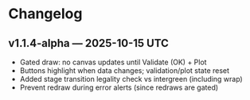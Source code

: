 # Changelog
## v1.1.4-alpha — 2025-10-15 UTC
- Gated draw: no canvas updates until Validate (OK) + Plot
- Buttons highlight when data changes; validation/plot state reset
- Added stage transition legality check vs intergreen (including wrap)
- Prevent redraw during error alerts (since redraws are gated)

